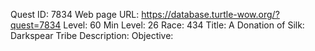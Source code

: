 Quest ID: 7834
Web page URL: https://database.turtle-wow.org/?quest=7834
Level: 60
Min Level: 26
Race: 434
Title: A Donation of Silk: Darkspear Tribe
Description: 
Objective: 
